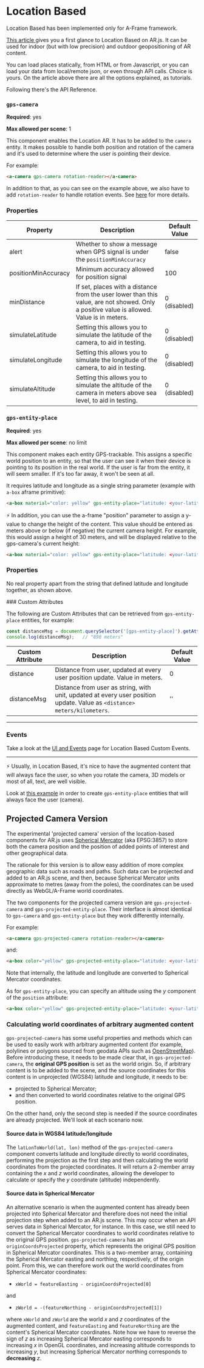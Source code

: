 # Location Based

Location Based has been implemented only for A-Frame framework.

[This article ](https://medium.com/chialab-open-source/build-your-location-based-augmented-reality-web-app-c2442e716564) gives you a first glance to Location Based on AR.js.
It can be used for indoor (but with low precision) and outdoor geopositioning of AR content.

You can load places statically, from HTML or from Javascript, or you can load your data from local/remote json, or even through API calls. Choice is yours. On the article above there are all the options explained, as tutorials.

Following there's the API Reference.

### `gps-camera`

**Required**: yes

**Max allowed per scene**: 1

This component enables the Location AR. It has to be added to the `camera` entity.
It makes possible to handle both position and rotation of the camera and it's used to determine where the user is pointing their device.

For example:

```HTML
<a-camera gps-camera rotation-reader></a-camera>
```

In addition to that, as you can see on the example above, we also have to add `rotation-reader` to handle rotation events. See [here](https://aframe.io/docs/0.9.0/components/camera.html#reading-position-or-rotation-of-the-camera) for more details.


### Properties

| Property   | Description | Default Value |
|------------|-------------------------------------------------------------------------------------------------------------------------------------------------------------------------------------------------------------------------------------------------------------------------------------|---------------|
| alert     | Whether to show a message when GPS signal is under the `positionMinAccuracy`                  | false |                                                                                                                                                                        | true          |
| positionMinAccuracy        | Minimum accuracy allowed for position signal    | 100 |
| minDistance        | If set, places with a distance from the user lower than this value, are not showed. Only a positive value is allowed. Value is in meters.    | 0 (disabled) |
| simulateLatitude   | Setting this allows you to simulate the latitude of the camera, to aid in testing.    | 0 (disabled) |
| simulateLongitude   | Setting this allows you to simulate the longitude of the camera, to aid in testing.    | 0 (disabled) |
| simulateAltitude   | Setting this allows you to simulate the altitude of the camera in meters above sea level, to aid in testing.    | 0 (disabled) |


### `gps-entity-place`

**Required**: yes

**Max allowed per scene**: no limit

This component makes each entity GPS-trackable. This assigns a specific world position to an entity, so that the user can see it when their device is pointing to its position in the real world. If the user is far from the entity, it will seem smaller. If it's too far away, it won't be seen at all.

It requires latitude and longitude as a single string parameter (example with `a-box` aframe primitive):

```HTML
<a-box material="color: yellow" gps-entity-place="latitude: <your-latitude>; longitude: <your-longitude>"/>
```

⚡️ In addition, you can use the a-frame "position" parameter to assign a y-value to change the height of the content.
This value should be entered as meters above or below (if negative) the current camera height. For example, this would assign a height of 30 meters, and will be displayed relative to the gps-camera's current height:

```HTML
<a-box material="color: yellow" gps-entity-place="latitude: <your-latitude>; longitude: <your-longitude>" position="0 30 0"/>
```

### Properties

No real property apart from the string that defined latitude and longitude together, as shown above.

### Custom Attributes

The following are Custom Attributes that can be retrieved from `gps-entity-place` entities, for example:

```js
const distanceMsg = document.querySelector('[gps-entity-place]').getAttribute('distanceMsg');
console.log(distanceMsg);   // "890 meters"
```

| Custom Attribute   | Description | Default Value |
|------------|-------------------------------------------------------------------------------------------------------------------------------------------------------------------------------------------------------------------------------------------------------------------------------------|---------------|
| distance        | Distance from user, updated at every user position update. Value in meters.   | 0 |
| distanceMsg        | Distance from user as string, with unit, updated at every user position update. Value as `<distance> meters/kilometers`.   | '' |

----

### Events

Take a look at the [UI and Events](./ui-events.md) page for Location Based Custom Events.

-----

⚡️ Usually, in Location Based, it's nice to have the augmented content that will always face the user, so when you rotate the camera, 3D models or most of all, text, are well visible.

Look at [this example](https://github.com/AR-js-org/AR.js/tree/master/aframe/examples/location-based/always-face-user) in order to create `gps-entity-place` entities that will always face the user (camera).


## Projected Camera Version

The experimental 'projected camera' version of the location-based components for AR.js uses [Spherical Mercator](https://www.maptiler.com/google-maps-coordinates-tile-bounds-projection) (aka EPSG:3857) to store both the camera position and the position of added points of interest and other geographical data.

The rationale for this version is to allow easy addition of more complex geographic data such as roads and paths. Such data can be projected and added to an AR.js scene, and then, because Spherical Mercator units approximate to metres (away from the poles), the coordinates can be used directly as WebGL/A-Frame world coordinates.

The two components for the projected camera version are `gps-projected-camera` and `gps-projected-entity-place`. Their interface is almost identical to `gps-camera` and `gps-entity-place` but they work differently internally.

For example:

```HTML
<a-camera gps-projected-camera rotation-reader></a-camera>
```
and:

```HTML
<a-box color="yellow" gps-projected-entity-place="latitude: <your-latitude>; longitude: <your-longitude>"/>
```
Note that internally, the latitude and longitude are converted to Spherical Mercator coordinates.

As for `gps-entity-place`, you can specify an altitude using the *y* component of the `position` attribute:

```HTML
<a-box color="yellow" gps-projected-entity-place="latitude: <your-latitude>; longitude: <your-longitude>" position="0 30 0"/>
```

### Calculating world coordinates of arbitrary augmented content

`gps-projected-camera` has some useful properties and methods which can be used to easily work with arbitrary augmented content (for example, polylines or polygons sourced from geodata APIs such as [OpenStreetMap](https://openstreetmap.org)). Before introducing these, it needs to be made clear that, in `gps-projected-camera`, the **original GPS position** is set as the world origin. So, if arbitrary content is to be added to the scene, and the source coordinates for this content is in unprojected (WGS84) latitude and longitude, it needs to be:

- projected to Spherical Mercator;
- and then converted to world coordinates relative to the original GPS position.

On the other hand, only the second step is needed if the source coordinates are already projected. We'll look at each scenario now.

#### Source data in WGS84 latitude/longitude

The `latLonToWorld(lat, lon)` method of the `gps-projected-camera` component converts latitude and longitude directly to world coordinates, performing the projection as the first step and then calculating the world coordinates from the projected coordinates. It will return a 2-member array containing the *x* and *z* world coordinates, allowing the developer to calculate or specify the *y* coordinate (altitude) independently.

#### Source data in Spherical Mercator

An alternative scenario is when the augmented content has already been projected into Spherical Mercator and therefore does not need the initial projection step when added to an AR.js scene. This may occur when an API serves data in Spherical Mercator, for instance. In this case, we still need to convert the Spherical Mercator coordinates to world coordinates relative to the original GPS position. `gps-projected-camera` has an `originCoordsProjected` property, which represents the original GPS position in Spherical Mercator coordinates. This is a two-member array, containing the Spherical Mercator easting and northing, respectively, of the origin point. From this, we can therefore work out the world coordinates from Spherical Mercator coordinates:

* `xWorld = featureEasting - originCoordsProjected[0]`

and

* `zWorld = -(featureNorthing - originCoordsProjected[1])`

where `xWorld` and `zWorld` are the world *x* and *z* coordinates of the augmented content, and `featureEasting` and `featureNorthing` are the content's Spherical Mercator coordinates. Note how we have to reverse the sign of *z* as increasing Spherical Mercator easting corresponds to increasing *x* in OpenGL coordinates, and increasing altitude corresponds to increasing *y*, but increasing Spherical Mercator northing corresponds to **decreasing** *z*.
